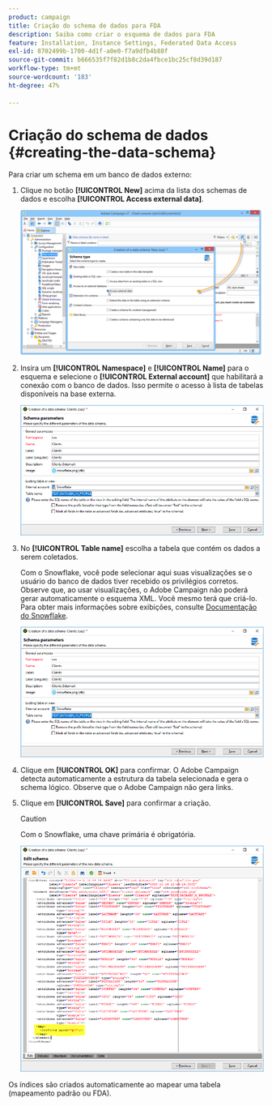 ```yaml
---
product: campaign
title: Criação do schema de dados para FDA
description: Saiba como criar o esquema de dados para FDA
feature: Installation, Instance Settings, Federated Data Access
exl-id: 8702499b-1700-4d1f-a0e0-f7a9dfb4b88f
source-git-commit: b666535f7f82d1b8c2da4fbce1bc25cf8d39d187
workflow-type: tm+mt
source-wordcount: '183'
ht-degree: 47%

---
```


# Criação do schema de dados {#creating-the-data-schema}



Para criar um schema em um banco de dados externo:

1. Clique no botão **[!UICONTROL New]** acima da lista dos schemas de dados e escolha **[!UICONTROL Access external data]**.

   ![](assets/wf_new_schema_fda.png)

1. Insira um **[!UICONTROL Namespace]** e  **[!UICONTROL Name]** para o esquema e selecione o **[!UICONTROL External account]** que habilitará a conexão com o banco de dados. Isso permite o acesso à lista de tabelas disponíveis na base externa.

   ![](assets/wf_new_schema_select_table_fda.png)

1. No **[!UICONTROL Table name]** escolha a tabela que contém os dados a serem coletados.

   Com o Snowflake, você pode selecionar aqui suas visualizações se o usuário do banco de dados tiver recebido os privilégios corretos. Observe que, ao usar visualizações, o Adobe Campaign não poderá gerar automaticamente o esquema XML. Você mesmo terá que criá-lo. Para obter mais informações sobre exibições, consulte [Documentação do Snowflake](https://docs.snowflake.com/en/user-guide/views-introduction.html).

   ![](assets/wf_new_schema_select_table_fda.png)

1. Clique em **[!UICONTROL OK]** para confirmar. O Adobe Campaign detecta automaticamente a estrutura da tabela selecionada e gera o schema lógico. Observe que o Adobe Campaign não gera links.

1. Clique em **[!UICONTROL Save]** para confirmar a criação.

   >[!CAUTION]
   >
   >Com o Snowflake, uma chave primária é obrigatória.

   ![](assets/wf_new_schema_generate_fda.png)

Os índices são criados automaticamente ao mapear uma tabela (mapeamento padrão ou FDA).
